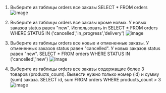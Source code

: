 
1. Выберите из таблицы orders все заказы
SELECT * FROM orders
![image](https://github.com/user-attachments/assets/7d8c4305-9a3d-4db1-8591-9b41eb5ff3a2)

2. Выберите из таблицы orders все заказы кроме новых. У новых заказов status равен "new". Использовать in
SELECT * FROM orders WHERE STATUS IN ('cancelled','in_progress','delivery')
![image](https://github.com/user-attachments/assets/e326c33e-8a01-4048-9d4a-6bd78032f846)

3. Выберите из таблицы orders все новые и отмененные заказы. У отмененных заказов status равен "cancelled". У новых заказов status равен "new".
SELECT * FROM orders WHERE STATUS IN ('cancelled','new')
![image](https://github.com/user-attachments/assets/7e01271a-2291-4a96-946c-9d1e3e0d30b2)

4. Выберите из таблицы orders все заказы содержащие более 3 товаров (products_count). Вывести нужно только номер (id) и сумму (sum) заказа.
SELECT id, sum FROM orders WHERE products_count > 3
![image](https://github.com/user-attachments/assets/73c7bcaa-3ed3-4070-ad40-88672abcc02e)

